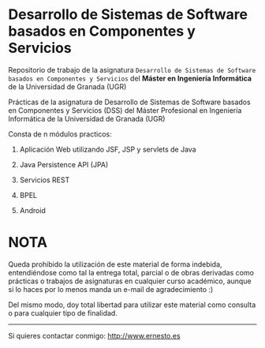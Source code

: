 Desarrollo de Sistemas de Software basados en Componentes y Servicios
=====================================================================

Repositorio de trabajo de la asignatura `Desarrollo de Sistemas de Software basados en Componentes y Servicios` del **Máster en Ingeniería Informática** de la Universidad de Granada (UGR) 


Prácticas de la asignatura de Desarrollo de Sistemas de Software basados en Componentes y Servicios (DSS) del Máster Profesional en Ingeniería Informática de la Universidad de Granada (UGR)

Consta de n módulos practicos:

1. Aplicación Web utilizando JSF, JSP y servlets de Java

2. Java Persistence API (JPA)

3. Servicios REST

4. BPEL

5. Android

NOTA
====
Queda prohibido la utilización de este material de forma indebida, entendiéndose como tal la entrega total, parcial o de obras derivadas como prácticas o trabajos de asignaturas en cualquier curso académico, aunque si lo haces por lo menos manda un e-mail de agradecimiento :)

Del mismo modo, doy total libertad para utilizar este material como consulta o para cualquier tipo de finalidad.

---

Si quieres contactar conmigo: http://www.ernesto.es
